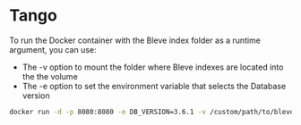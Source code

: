 # Tango

To run the Docker container with the Bleve index folder as a runtime argument, you can use:
- The -v option to mount the folder where Bleve indexes are located into the the volume
- The -e option to set the environment variable that selects the Database version

```bash
docker run -d -p 8080:8080 -e DB_VERSION=3.6.1 -v /custom/path/to/bleve:/root/database tango
```
